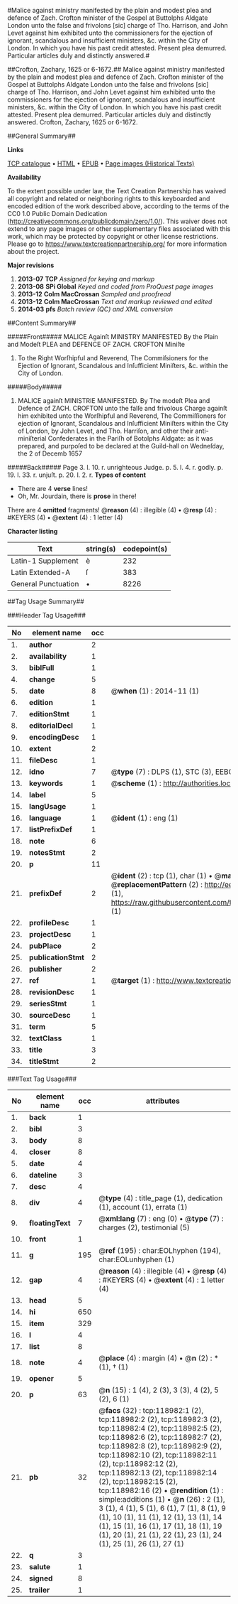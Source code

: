 #Malice against ministry manifested by the plain and modest plea and defence of Zach. Crofton minister of the Gospel at Buttolphs Aldgate London unto the false and frivolons [sic] charge of Tho. Harrison, and John Levet against him exhibited unto the commissioners for the ejection of ignorant, scandalous and insufficient ministers, &c. within the City of London. In which you have his past credit attested. Present plea demurred. Particular articles duly and distinctly answered.#

##Crofton, Zachary, 1625 or 6-1672.##
Malice against ministry manifested by the plain and modest plea and defence of Zach. Crofton minister of the Gospel at Buttolphs Aldgate London unto the false and frivolons [sic] charge of Tho. Harrison, and John Levet against him exhibited unto the commissioners for the ejection of ignorant, scandalous and insufficient ministers, &c. within the City of London. In which you have his past credit attested. Present plea demurred. Particular articles duly and distinctly answered.
Crofton, Zachary, 1625 or 6-1672.

##General Summary##

**Links**

[TCP catalogue](http://www.ota.ox.ac.uk/tcp/)  • 
[HTML](http://tei.it.ox.ac.uk/tcp/Texts-HTML/free/A80/A80846.html)  • 
[EPUB](http://tei.it.ox.ac.uk/tcp/Texts-EPUB/free/A80/A80846.epub) • 
[Page images (Historical Texts)](https://historicaltexts.jisc.ac.uk/eebo-99866698e)

**Availability**

To the extent possible under law, the Text Creation Partnership has waived all copyright and related or neighboring rights to this keyboarded and encoded edition of the work described above, according to the terms of the CC0 1.0 Public Domain Dedication (http://creativecommons.org/publicdomain/zero/1.0/). This waiver does not extend to any page images or other supplementary files associated with this work, which may be protected by copyright or other license restrictions. Please go to https://www.textcreationpartnership.org/ for more information about the project.

**Major revisions**

1. __2013-07__ __TCP__ *Assigned for keying and markup*
1. __2013-08__ __SPi Global__ *Keyed and coded from ProQuest page images*
1. __2013-12__ __Colm MacCrossan__ *Sampled and proofread*
1. __2013-12__ __Colm MacCrossan__ *Text and markup reviewed and edited*
1. __2014-03__ __pfs__ *Batch review (QC) and XML conversion*

##Content Summary##

#####Front#####
MALICE Againſt MINISTRY MANIFESTED By the Plain and Modeſt PLEA and DEFENCE OF ZACH. CROFTON Miniſte
1. To the Right Worſhipful and Reverend, The Commiſsioners for the Ejection of Ignorant, Scandalous and Inſufficient Miniſters, &c. within the City of London.

#####Body#####

1. MALICE againſt MINISTRIE MANIFESTED. By The modeſt Plea and Defence of ZACH. CROFTON unto the falſe and frivolous Charge againſt him exhibited unto the Worſhipful and Reverend, The Commiſſioners for ejection of Ignorant, Scandalous and Inſufficient Miniſters within the City of London, by John Levet, and Tho. Harriſon, and other their anti-miniſterial Confederates in the Pariſh of Botolphs Aldgate: as it was prepared, and purpoſed to be declared at the Guild-hall on Wedneſday, the 2 of Decemb 1657

#####Back#####
Page 3. l. 10. r. unrighteous Judge. p. 5. l. 4. r. godly. p. 19. l. 33. r. unjuſt. p. 20. l. 2. r. 
**Types of content**

  * There are 4 **verse** lines!
  * Oh, Mr. Jourdain, there is **prose** in there!

There are 4 **omitted** fragments! 
 @__reason__ (4) : illegible (4)  •  @__resp__ (4) : #KEYERS (4)  •  @__extent__ (4) : 1 letter (4)

**Character listing**


|Text|string(s)|codepoint(s)|
|---|---|---|
|Latin-1 Supplement|è|232|
|Latin Extended-A|ſ|383|
|General Punctuation|•|8226|

##Tag Usage Summary##

###Header Tag Usage###

|No|element name|occ|attributes|
|---|---|---|---|
|1.|__author__|2||
|2.|__availability__|1||
|3.|__biblFull__|1||
|4.|__change__|5||
|5.|__date__|8| @__when__ (1) : 2014-11 (1)|
|6.|__edition__|1||
|7.|__editionStmt__|1||
|8.|__editorialDecl__|1||
|9.|__encodingDesc__|1||
|10.|__extent__|2||
|11.|__fileDesc__|1||
|12.|__idno__|7| @__type__ (7) : DLPS (1), STC (3), EEBO-CITATION (1), PROQUEST (1), VID (1)|
|13.|__keywords__|1| @__scheme__ (1) : http://authorities.loc.gov/ (1)|
|14.|__label__|5||
|15.|__langUsage__|1||
|16.|__language__|1| @__ident__ (1) : eng (1)|
|17.|__listPrefixDef__|1||
|18.|__note__|6||
|19.|__notesStmt__|2||
|20.|__p__|11||
|21.|__prefixDef__|2| @__ident__ (2) : tcp (1), char (1)  •  @__matchPattern__ (2) : ([0-9\-]+):([0-9IVX]+) (1), (.+) (1)  •  @__replacementPattern__ (2) : http://eebo.chadwyck.com/downloadtiff?vid=$1&page=$2 (1), https://raw.githubusercontent.com/textcreationpartnership/Texts/master/tcpchars.xml#$1 (1)|
|22.|__profileDesc__|1||
|23.|__projectDesc__|1||
|24.|__pubPlace__|2||
|25.|__publicationStmt__|2||
|26.|__publisher__|2||
|27.|__ref__|1| @__target__ (1) : http://www.textcreationpartnership.org/docs/. (1)|
|28.|__revisionDesc__|1||
|29.|__seriesStmt__|1||
|30.|__sourceDesc__|1||
|31.|__term__|5||
|32.|__textClass__|1||
|33.|__title__|3||
|34.|__titleStmt__|2||


###Text Tag Usage###

|No|element name|occ|attributes|
|---|---|---|---|
|1.|__back__|1||
|2.|__bibl__|3||
|3.|__body__|8||
|4.|__closer__|8||
|5.|__date__|4||
|6.|__dateline__|3||
|7.|__desc__|4||
|8.|__div__|4| @__type__ (4) : title_page (1), dedication (1), account (1), errata (1)|
|9.|__floatingText__|7| @__xml:lang__ (7) : eng (0)  •  @__type__ (7) : charges (2), testimonial (5)|
|10.|__front__|1||
|11.|__g__|195| @__ref__ (195) : char:EOLhyphen (194), char:EOLunhyphen (1)|
|12.|__gap__|4| @__reason__ (4) : illegible (4)  •  @__resp__ (4) : #KEYERS (4)  •  @__extent__ (4) : 1 letter (4)|
|13.|__head__|5||
|14.|__hi__|650||
|15.|__item__|329||
|16.|__l__|4||
|17.|__list__|8||
|18.|__note__|4| @__place__ (4) : margin (4)  •  @__n__ (2) : * (1), † (1)|
|19.|__opener__|5||
|20.|__p__|63| @__n__ (15) : 1 (4), 2 (3), 3 (3), 4 (2), 5 (2), 6 (1)|
|21.|__pb__|32| @__facs__ (32) : tcp:118982:1 (2), tcp:118982:2 (2), tcp:118982:3 (2), tcp:118982:4 (2), tcp:118982:5 (2), tcp:118982:6 (2), tcp:118982:7 (2), tcp:118982:8 (2), tcp:118982:9 (2), tcp:118982:10 (2), tcp:118982:11 (2), tcp:118982:12 (2), tcp:118982:13 (2), tcp:118982:14 (2), tcp:118982:15 (2), tcp:118982:16 (2)  •  @__rendition__ (1) : simple:additions (1)  •  @__n__ (26) : 2 (1), 3 (1), 4 (1), 5 (1), 6 (1), 7 (1), 8 (1), 9 (1), 10 (1), 11 (1), 12 (1), 13 (1), 14 (1), 15 (1), 16 (1), 17 (1), 18 (1), 19 (1), 20 (1), 21 (1), 22 (1), 23 (1), 24 (1), 25 (1), 26 (1), 27 (1)|
|22.|__q__|3||
|23.|__salute__|1||
|24.|__signed__|8||
|25.|__trailer__|1||
